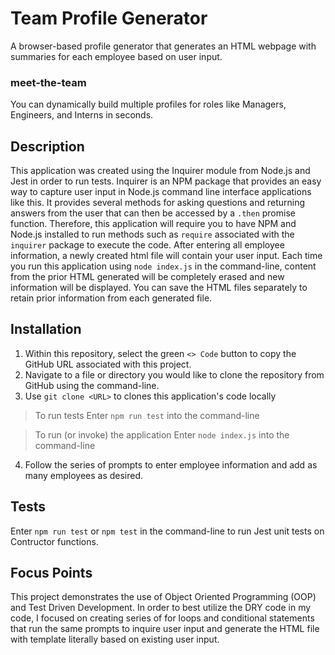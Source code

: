 # Team Profile Generator
A browser-based profile generator that generates an HTML webpage with summaries for each employee based on user input.

### meet-the-team
You can dynamically build multiple profiles for roles like Managers, Engineers, and Interns in seconds. 

## Description
This application was created using the Inquirer module from Node.js and Jest in order to run tests. Inquirer is an NPM package that provides an easy way to capture user input in Node.js command line interface applications like this. It provides several methods for asking questions and returning answers from the user that can then be accessed by a `.then` promise function. Therefore, this application will require you to have NPM and Node.js installed to run methods such as `require` associated with the `inquirer` package to execute the code. After entering all employee information, a newly created html file will contain your user input. Each time you run this application using `node index.js` in the command-line, content from the prior HTML generated will be completely erased and new information will be displayed. You can save the HTML files separately to retain prior information from each generated file.

## Installation
1) Within this repository, select the green `<> Code` button to copy the GitHub URL associated with this project.
2) Navigate to a file or directory you would like to clone the repository from GitHub using the command-line.
3) Use `git clone <URL>` to clones this application's code locally

> To run tests
Enter `npm run test` into the command-line

> To run (or invoke) the application
Enter `node index.js` into the command-line

4) Follow the series of prompts to enter employee information and add as many employees as desired. 

## Tests
Enter `npm run test` or `npm test` in the command-line to run Jest unit tests on Contructor functions. 

## Focus Points
This project demonstrates the use of Object Oriented Programming (OOP) and Test Driven Development. In order to best utilize the DRY code in my code, I focused on creating series of for loops and conditional statements that run the same prompts to inquire user input and generate the HTML file with template literally based on existing user input.

